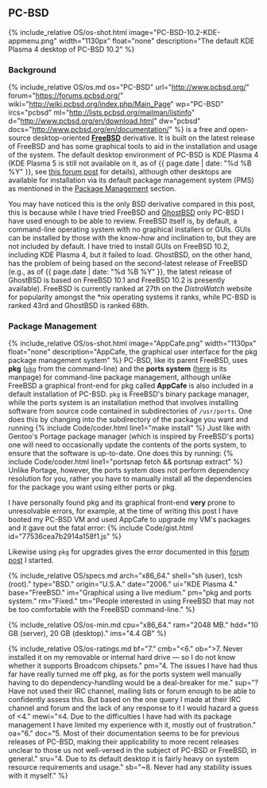 ## PC-BSD
{% include_relative OS/os-shot.html image="PC-BSD-10.2-KDE-appmenu.png" width="1130px" float="none" description="The default KDE Plasma 4 desktop of PC-BSD 10.2" %}

### Background
{% include_relative OS/os.md os="PC-BSD" url="http://www.pcbsd.org/" forum="https://forums.pcbsd.org/" wiki="http://wiki.pcbsd.org/index.php/Main_Page" wp="PC-BSD" ircs="pcbsd" ml="http://lists.pcbsd.org/mailman/listinfo" d="http://www.pcbsd.org/en/download.html" dw="pcbsd" docs="http://www.pcbsd.org/en/documentation/" %} is a free and open-source desktop-oriented [**FreeBSD**](https://www.freebsd.org/) derivative. It is built on the latest release of FreeBSD and has some graphical tools to aid in the installation and usage of the system. The default desktop environment of PC-BSD is KDE Plasma 4 (KDE Plasma 5 is still not available on it, as of {{ page.date | date: "%d %B %Y" }}, see [this forum post](https://forums.freebsd.org/threads/kde-plasma-5.47280/) for details), although other desktops are available for installation via its default package management system (PMS) as mentioned in the [Package Management](#toc52) section.

You may have noticed this is the only BSD derivative compared in this post, this is because while I have tried FreeBSD and [GhostBSD](http://ghostbsd.org/) only PC-BSD I have used enough to be able to review. FreeBSD itself is, by default, a command-line operating system with no graphical installers or GUIs. GUIs can be installed by those with the know-how and inclination to, but they are not included by default. I have tried to install GUIs on FreeBSD 10.2, including KDE Plasma 4, but it failed to load. GhostBSD, on the other hand, has the problem of being based on the second-latest release of FreeBSD (e.g., as of {{ page.date | date: "%d %B %Y" }}, the latest release of GhostBSD is based on FreeBSD 10.1 and FreeBSD 10.2 is presently available). FreeBSD is currently ranked at 27th on the *DistroWatch* website for popularity amongst the &#42;nix operating systems it ranks, while PC-BSD is ranked 43rd and GhostBSD is ranked 68th.

### Package Management
{% include_relative OS/os-shot.html image="AppCafe.png" width="1130px" float="none" description="AppCafe, the graphical user interface for the pkg package management system" %}
PC-BSD, like its parent FreeBSD, uses **pkg** ([`pkg`](/man/pkg.7.html) from the command-line) and the **ports system** ([here](/man/ports.7.html) is its manpage) for command-line package management, although unlike FreeBSD a graphical front-end for pkg called **AppCafe** is also included in a default installation of PC-BSD. `pkg` is FreeBSD's binary package manager, while the ports system is an installation method that involves installing software from source code contained in subdirectories of `/usr/ports`. One does this by changing into the subdirectory of the package you want and running {% include Code/coder.html line1="make install" %} Just like with Gentoo's Portage package manager (which is inspired by FreeBSD's ports) one will need to occasionally update the contents of the ports system, to ensure that the software is up-to-date. One does this by running: {% include Code/coder.html line1="portsnap fetch && portsnap extract" %} Unlike Portage, however, the ports system does not perform dependency resolution for you, rather you have to manually install all the dependencies for the package you want using either ports or pkg.

I have personally found pkg and its graphical front-end **very** prone to unresolvable errors, for example, at the time of writing this post I have booted my PC-BSD VM and used AppCafe to upgrade my VM's packages and it gave out the fatal error:
{% include Code/gist.html id="77536cea7b2914a158f1.js" %}

Likewise using `pkg` for upgrades gives the error documented in this [forum post](https://forums.pcbsd.org/thread-20354.html) I started.

{% include_relative OS/specs.md arch="x86_64." shell="sh (user), tcsh (root)." type="BSD." origin="U.S.A." date="2006." ui="KDE Plasma 4." base="FreeBSD." im="Graphical using a live medium." pm="pkg and ports system." rm="Fixed." tm="People interested in using FreeBSD that may not be too comfortable with the FreeBSD command-line." %}

{% include_relative OS/os-min.md cpu="x86_64." ram="2048 MB." hdd="10 GB (server), 20 GB (desktop)." ims="4.4 GB" %}

{% include_relative OS/os-ratings.md bf="7." cmb="&lt;6." ob=">7. Never installed it on my removable or internal hard drive &mdash; so I do not know whether it supports Broadcom chipsets." pm="4. The issues I have had thus far have really turned me off pkg, as for the ports system well manually having to do dependency-handling would be a deal-breaker for me." sup="? Have not used their IRC channel, mailing lists or forum enough to be able to confidently assess this. But based on the one query I made at their IRC channel and forum and the lack of any response to it I would hazard a guess of &lt;4." mewi="&leq;4. Due to the difficulties I have had with its package management I have limited my experience with it, mostly out of frustration." oa="6." doc="5. Most of their documentation seems to be for previous releases of PC-BSD, making their applicability to more recent releases unclear to those us not well-versed in the subject of PC-BSD or FreeBSD, in general." sru="4. Due to its default desktop it is fairly heavy on system resource requirements and usage." sb="~8. Never had any stability issues with it myself." %}
